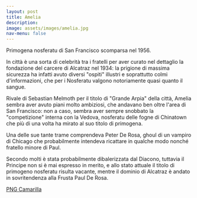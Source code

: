```yaml
---
layout: post
title: Amelia
description:
image: assets/images/amelia.jpg
nav-menu: false
---
```


Primogena nosferatu di San Francisco scomparsa nel 1956.

In città è una sorta di celebrità tra i fratelli per aver curato nel dettaglio la fondazione del carcere di Alcatraz nel 1934: la prigione di massima sicurezza ha infatti avuto diversi "ospiti" illustri e soprattutto colmi d'informazioni, che per i Nosferatu valgono notoriamente quasi quanto il sangue. 

Rivale di Sebastian Melmoth per il titolo di "Grande Arpia" della città, Amelia sembra aver avuto piani molto ambiziosi, che andavano ben oltre l'area di San Francisco: non a caso, sembra aver sempre snobbato la "competizione" interna con la Vedova, nosferatu delle fogne di Chinatown che più di una volta ha mirato al suo titolo di primogena.

Una delle sue tante trame comprendeva Peter De Rosa, ghoul di un vampiro di Chicago che probabilmente intendeva ricattare in qualche modo nonché fratello minore di Paul.

Secondo molti è stata probabilmente dibalerizzata dal Diacono, tuttavia il Principe non si è mai espresso in merito, e allo stato attuale il titolo di primogeno nosferatu risulta vacante, mentre il dominio di Alcatraz è andato in sovritendenza alla Frusta Paul De Rosa. 

<a href="xabacadabra.com/cursed-legacy/png-camarilla.html" class="button back">PNG Camarilla</a>